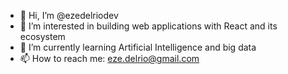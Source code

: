 - 👋 Hi, I’m @ezedelriodev
- 👀 I’m interested in building web applications with React and its ecosystem
- 🌱 I’m currently learning Artificial Intelligence and big data
- 📫 How to reach me: eze.delrio@gmail.com


<!---
ezedelriodev/ezedelriodev is a ✨ special ✨ repository because its `README.md` (this file) appears on your GitHub profile.
You can click the Preview link to take a look at your changes.
--->
